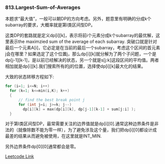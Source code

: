 ### 813.Largest-Sum-of-Averages

本题求“最大值”，一般可以朝DP的方向考虑。另外，题意里有明确的分成k个subarray的要求，大概率就是第I类区间型DP。

这类DP的套路就是定义dp[i][k]，表示将前i个元素分成k个subarray的最优解，这里表示the maximzied sum of the average of each subarray. 突破口就是针对最后一个元素A[i]，它必定是在当前的最后一个subarray，考虑这个区间的首元素j会在哪里？如果选定了这个位置j，那么dp[i][k]就分解为了两个子问题，一个是dp[j-1][k-1]，是以前已经解决的状态，另一个就是s[j:k]这段区间的平均值。两者相加就是dp[i][k].我们搜索所有的j的位置，选择使dp[i][k]最大化的结果。

大致的状态转移方程如下:
```cpp
for (i=1; i<=N; i++)
  for (k=1; k<=min(i,K); k++)
  {
      // find the best break point j
      for (int j=i; j>=k; j--)
        dp[i][k] = max(dp[i][k], dp[j-1][k-1] + sum[j:i] );
  }
```
对于第I类区间型DP，最常需要关注的边界值就是dp[i][0].通常这种边界条件是非法的（就像除数不能为零一样），为了避免涉及这个量，我们把dp[i][0]都设计成最差的结果从而避免被使用，在这里就是INT_MIN. 

另外边界条件dp[0][0]通常都会是零。

[Leetcode Link](https://leetcode.com/problems/largest-sum-of-averages)
